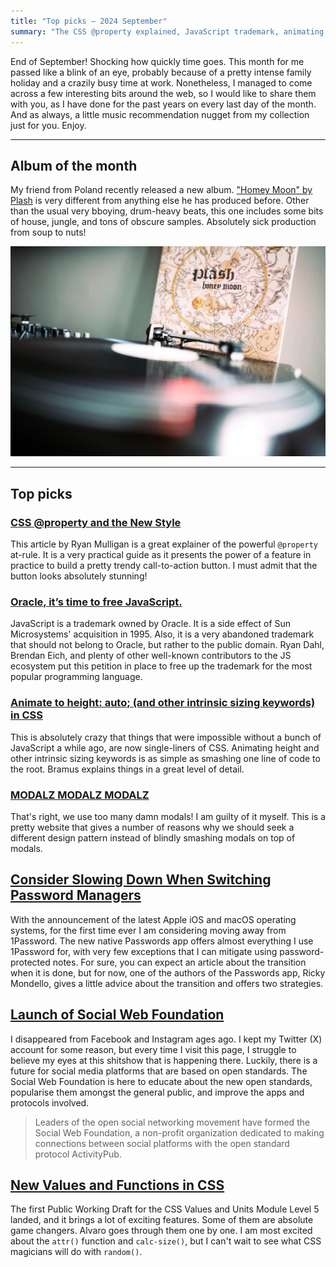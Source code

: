 ```yaml
---
title: "Top picks — 2024 September"
summary: "The CSS @property explained, JavaScript trademark, animating auto height in CSS, modalz madness, good advice about switching password managers, social web foundation and more…"
---
```


End of September! Shocking how quickly time goes. This month for me passed like a blink of an eye, probably because of a pretty intense family holiday and a crazily busy time at work. Nonetheless, I managed to come across a few interesting bits around the web, so I would like to share them with you, as I have done for the past years on every last day of the month. And as always, a little music recommendation nugget from my collection just for you. Enjoy.

---

## Album of the month

My friend from Poland recently released a new album. ["Homey Moon" by Plash](https://plash.bandcamp.com/album/honey-moon) is very different from anything else he has produced before. Other than the usual very bboying, drum-heavy beats, this one includes some bits of house, jungle, and tons of obscure samples. Absolutely sick production from soup to nuts!

![Plash - Honey Moon album cover](plash-honey-moon.jpg)

---

## Top picks

### [CSS @property and the New Style](https://ryanmulligan.dev/blog/css-property-new-style/)

This article by Ryan Mulligan is a great explainer of the powerful `@property` at-rule. It is a very practical guide as it presents the power of a feature in practice to build a pretty trendy call-to-action button. I must admit that the button looks absolutely stunning!

### [Oracle, it’s time to free JavaScript.](https://javascript.tm)

JavaScript is a trademark owned by Oracle. It is a side effect of Sun Microsystems' acquisition in 1995. Also, it is a very abandoned trademark that should not belong to Oracle, but rather to the public domain. Ryan Dahl, Brendan Eich, and plenty of other well-known contributors to the JS ecosystem put this petition in place to free up the trademark for the most popular programming language.

### [Animate to height: auto; (and other intrinsic sizing keywords) in CSS](https://developer.chrome.com/docs/css-ui/animate-to-height-auto)

This is absolutely crazy that things that were impossible without a bunch of JavaScript a while ago, are now single-liners of CSS. Animating height and other intrinsic sizing keywords is as simple as smashing one line of code to the root. Bramus explains things in a great level of detail.

### [MODALZ MODALZ MODALZ](https://modalzmodalzmodalz.com/)

That's right, we use too many damn modals! I am guilty of it myself. This is a pretty website that gives a number of reasons why we should seek a different design pattern instead of blindly smashing modals on top of modals.

## [Consider Slowing Down When Switching Password Managers](https://rmondello.com/2024/09/19/consider-slowing-down-when-switching-password-managers/)

With the announcement of the latest Apple iOS and macOS operating systems, for the first time ever I am considering moving away from 1Password. The new native Passwords app offers almost everything I use 1Password for, with very few exceptions that I can mitigate using password-protected notes. For sure, you can expect an article about the transition when it is done, but for now, one of the authors of the Passwords app, Ricky Mondello, gives a little advice about the transition and offers two strategies.

## [Launch of Social Web Foundation](https://socialwebfoundation.org/2024/09/24/launch/)

I disappeared from Facebook and Instagram ages ago. I kept my Twitter (X) account for some reason, but every time I visit this page, I struggle to believe my eyes at this shitshow that is happening there. Luckily, there is a future for social media platforms that are based on open standards. The Social Web Foundation is here to educate about the new open standards, popularise them amongst the general public, and improve the apps and protocols involved.

> Leaders of the open social networking movement have formed the Social Web Foundation, a non-profit organization dedicated to making connections between social platforms with the open standard protocol ActivityPub.

## [New Values and Functions in CSS](https://alvaromontoro.com/blog/68062/new-values-and-functions-in-CSS)

The first Public Working Draft for the CSS Values and Units Module Level 5 landed, and it brings a lot of exciting features. Some of them are absolute game changers. Alvaro goes through them one by one. I am most excited about the `attr()` function and `calc-size()`, but I can't wait to see what CSS magicians will do with `random()`.
